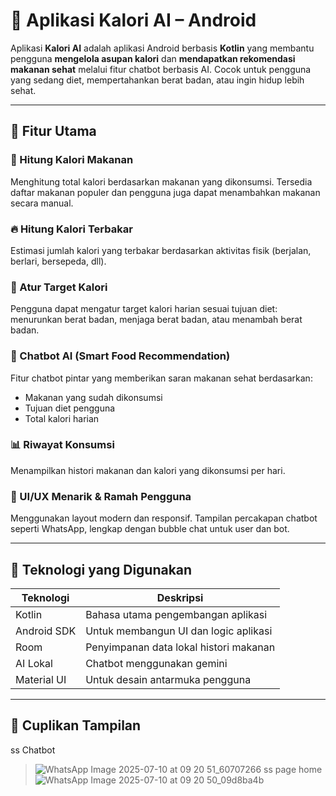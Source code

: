 # 📱 Aplikasi Kalori AI – Android

Aplikasi **Kalori AI** adalah aplikasi Android berbasis **Kotlin** yang membantu pengguna **mengelola asupan kalori** dan **mendapatkan rekomendasi makanan sehat** melalui fitur chatbot berbasis AI. Cocok untuk pengguna yang sedang diet, mempertahankan berat badan, atau ingin hidup lebih sehat.

---

## 🚀 Fitur Utama

### 🔢 Hitung Kalori Makanan
Menghitung total kalori berdasarkan makanan yang dikonsumsi. Tersedia daftar makanan populer dan pengguna juga dapat menambahkan makanan secara manual.

### 🔥 Hitung Kalori Terbakar
Estimasi jumlah kalori yang terbakar berdasarkan aktivitas fisik (berjalan, berlari, bersepeda, dll).

### 🎯 Atur Target Kalori
Pengguna dapat mengatur target kalori harian sesuai tujuan diet: menurunkan berat badan, menjaga berat badan, atau menambah berat badan.

### 🤖 Chatbot AI (Smart Food Recommendation)
Fitur chatbot pintar yang memberikan saran makanan sehat berdasarkan:
- Makanan yang sudah dikonsumsi
- Tujuan diet pengguna
- Total kalori harian

### 📊 Riwayat Konsumsi
Menampilkan histori makanan dan kalori yang dikonsumsi per hari.

### 🎨 UI/UX Menarik & Ramah Pengguna
Menggunakan layout modern dan responsif. Tampilan percakapan chatbot seperti WhatsApp, lengkap dengan bubble chat untuk user dan bot.

---

## 🧰 Teknologi yang Digunakan

| Teknologi      | Deskripsi                                |
|----------------|-------------------------------------------|
| Kotlin         | Bahasa utama pengembangan aplikasi       |
| Android SDK    | Untuk membangun UI dan logic aplikasi    |
| Room           | Penyimpanan data lokal histori makanan   |
| AI Lokal       | Chatbot menggunakan gemini               |
| Material UI    | Untuk desain antarmuka pengguna          | 

---

## 📸 Cuplikan Tampilan


ss Chatbot
> ![WhatsApp Image 2025-07-10 at 09 20 51_60707266](https://github.com/user-attachments/assets/26443b9e-649a-4991-8f68-59194e60b99d)
ss page home
> ![WhatsApp Image 2025-07-10 at 09 20 50_09d8ba4b](https://github.com/user-attachments/assets/bb96e5a9-7ae3-4897-bb1d-b91910603283)



